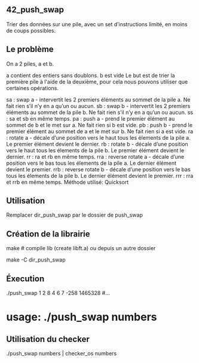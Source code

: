 42_push_swap
----------

Trier des données sur une pile, avec un set d’instructions limité, en moins de coups possibles.

Le problème
----------

On a 2 piles, a et b.

a contient des entiers sans doublons.
b est vide
Le but est de trier la première pile à l'aide de la deuxième, pour cela nous pouvons utiliser que certaines opérations.

sa : swap a - intervertit les 2 premiers éléments au sommet de la pile a. Ne fait rien s’il n’y en a qu’un ou aucun.
sb : swap b - intervertit les 2 premiers éléments au sommet de la pile b. Ne fait rien s’il n’y en a qu’un ou aucun.
ss : sa et sb en même temps.
pa : push a - prend le premier élément au sommet de b et le met sur a. Ne fait rien si b est vide.
pb : push b - prend le premier élément au sommet de a et le met sur b. Ne fait rien si a est vide.
ra : rotate a - décale d’une position vers le haut tous les élements de la pile a. Le premier élément devient le dernier.
rb : rotate b - décale d’une position vers le haut tous les élements de la pile b. Le premier élément devient le dernier.
rr : ra et rb en même temps.
rra : reverse rotate a - décale d’une position vers le bas tous les élements de la pile a. Le dernier élément devient le premier.
rrb : reverse rotate b - décale d’une position vers le bas tous les élements de la pile b. Le dernier élément devient le premier.
rrr : rra et rrb en même temps.
Méthode utilisé: Quicksort

Utilisation
----------

Remplacer dir_push_swap par le dossier de push_swap

Création de la librairie
----------

make # compile lib (create libft.a)
ou depuis un autre dossier

make -C dir_push_swap

Éxecution
----------

./push_swap 1 2 8 4 6 7 -258 1465328 #...
# usage: ./push_swap numbers

Utilisation du checker
----------
./push_swap numbers | checker_os numbers

